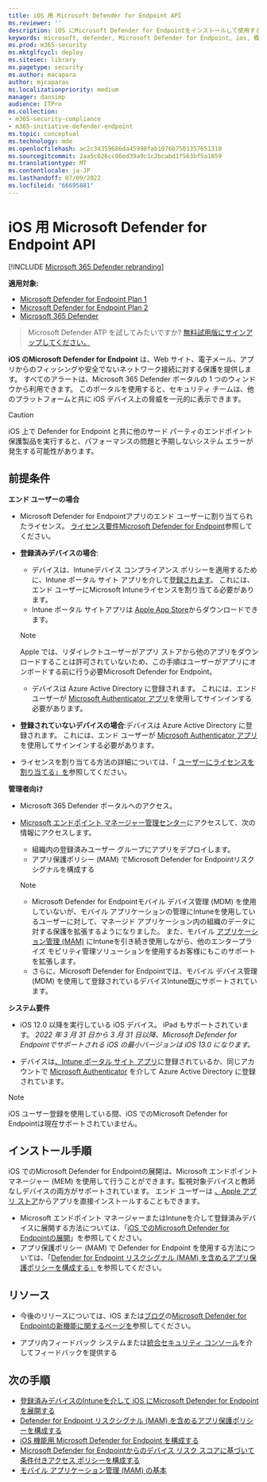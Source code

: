 ```yaml
---
title: iOS 用 Microsoft Defender for Endpoint API
ms.reviewer: ''
description: iOS にMicrosoft Defender for Endpointをインストールして使用する方法について説明します
keywords: microsoft, defender, Microsoft Defender for Endpoint, ios, 概要, インストール, デプロイ, アンインストール, intune
ms.prod: m365-security
ms.mktglfcycl: deploy
ms.sitesec: library
ms.pagetype: security
ms.author: macapara
author: mjcaparas
ms.localizationpriority: medium
manager: dansimp
audience: ITPro
ms.collection:
- m365-security-compliance
- m365-initiative-defender-endpoint
ms.topic: conceptual
ms.technology: mde
ms.openlocfilehash: ac2c34359686da45998fab1076b7501357651318
ms.sourcegitcommit: 2aa5c026cc06ed39a9c1c2bcabd1f563bf5a1859
ms.translationtype: MT
ms.contentlocale: ja-JP
ms.lasthandoff: 07/09/2022
ms.locfileid: "66695881"
---
```

# <a name="microsoft-defender-for-endpoint-on-ios"></a>iOS 用 Microsoft Defender for Endpoint API

[!INCLUDE [Microsoft 365 Defender rebranding](../../includes/microsoft-defender.md)]

**適用対象:**
- [Microsoft Defender for Endpoint Plan 1](https://go.microsoft.com/fwlink/p/?linkid=2154037)
- [Microsoft Defender for Endpoint Plan 2](https://go.microsoft.com/fwlink/p/?linkid=2154037)
- [Microsoft 365 Defender](https://go.microsoft.com/fwlink/?linkid=2118804)

> Microsoft Defender ATP を試してみたいですか? [無料試用版にサインアップしてください。](https://signup.microsoft.com/create-account/signup?products=7f379fee-c4f9-4278-b0a1-e4c8c2fcdf7e&ru=https://aka.ms/MDEp2OpenTrial?ocid=docs-wdatp-exposedapis-abovefoldlink)

**iOS のMicrosoft Defender for Endpoint** は、Web サイト、電子メール、アプリからのフィッシングや安全でないネットワーク接続に対する保護を提供します。 すべてのアラートは、Microsoft 365 Defender ポータルの 1 つのウィンドウから利用できます。 このポータルを使用すると、セキュリティ チームは、他のプラットフォームと共に iOS デバイス上の脅威を一元的に表示できます。

> [!CAUTION]
> iOS 上で Defender for Endpoint と共に他のサード パーティのエンドポイント保護製品を実行すると、パフォーマンスの問題と予期しないシステム エラーが発生する可能性があります。

## <a name="prerequisites"></a>前提条件

**エンド ユーザーの場合**

- Microsoft Defender for Endpointアプリのエンド ユーザーに割り当てられたライセンス。 [ライセンス要件Microsoft Defender for Endpoint](/microsoft-365/security/defender-endpoint/minimum-requirements#licensing-requirements)参照してください。

- **登録済みデバイスの場合**:
    - デバイスは、Intuneデバイス コンプライアンス ポリシーを適用するために、Intune ポータル サイト アプリを介して[登録されます](/mem/intune/user-help/enroll-your-device-in-intune-ios)。 これには、エンド ユーザーにMicrosoft Intuneライセンスを割り当てる必要があります。
    - Intune ポータル サイトアプリは [Apple App Store](https://apps.apple.com/us/app/intune-company-portal/id719171358)からダウンロードできます。
    
    >[!NOTE]
    >Apple では、リダイレクトユーザーがアプリ ストアから他のアプリをダウンロードすることは許可されていないため、この手順はユーザーがアプリにオンボードする前に行う必要Microsoft Defender for Endpoint。


    - デバイスは Azure Active Directory に登録されます。 これには、エンド ユーザーが [Microsoft Authenticator アプリ](https://apps.apple.com/app/microsoft-authenticator/id983156458)を使用してサインインする必要があります。

- **登録されていないデバイスの場合**:デバイスは Azure Active Directory に登録されます。 これには、エンド ユーザーが [Microsoft Authenticator アプリ](https://apps.apple.com/app/microsoft-authenticator/id983156458)を使用してサインインする必要があります。

- ライセンスを割り当てる方法の詳細については、「 [ユーザーにライセンスを割り当てる」を](/azure/active-directory/users-groups-roles/licensing-groups-assign)参照してください。

**管理者向け**

- Microsoft 365 Defender ポータルへのアクセス。

- [Microsoft エンドポイント マネージャー管理センター](https://go.microsoft.com/fwlink/?linkid=2109431)にアクセスして、次の情報にアクセスします。
   - 組織内の登録済みユーザー グループにアプリをデプロイします。
   - アプリ保護ポリシー (MAM) でMicrosoft Defender for Endpointリスクシグナルを構成する


    > [!NOTE]
    > - Microsoft Defender for Endpointモバイル デバイス管理 (MDM) を使用していないが、モバイル アプリケーションの管理にIntuneを使用しているユーザーに対して、マネージド アプリケーション内の組織のデータに対する保護を拡張するようになりました。 また、モバイル [アプリケーション管理 (MAM)](/mem/intune/apps/mam-faq) にIntuneを引き続き使用しながら、他のエンタープライズ モビリティ管理ソリューションを使用するお客様にもこのサポートを拡張します。
    > - さらに、Microsoft Defender for Endpointでは、モバイル デバイス管理 (MDM) を使用して登録されているデバイスIntune既にサポートされています。  

**システム要件**

- iOS 12.0 以降を実行している iOS デバイス。 iPad もサポートされています。 *2022 年 3 月 31 日から 3 月 31 日以降、Microsoft Defender for Endpointでサポートされる iOS の最小バージョンは iOS 13.0 になります。*

- デバイスは[、Intune ポータル サイト アプリ](https://apps.apple.com/us/app/intune-company-portal/id719171358)に登録されているか、同じアカウントで [Microsoft Authenticator](https://apps.apple.com/app/microsoft-authenticator/id983156458) を介して Azure Active Directory に登録されています。

 > [!NOTE]
 > iOS ユーザー登録を使用している間、iOS でのMicrosoft Defender for Endpointは現在サポートされていません。

## <a name="installation-instructions"></a>インストール手順

iOS でのMicrosoft Defender for Endpointの展開は、Microsoft エンドポイント マネージャー (MEM) を使用して行うことができます。監視対象デバイスと教師なしデバイスの両方がサポートされています。 エンド ユーザーは [、Apple アプリ ストア](https://aka.ms/mdatpiosappstore)からアプリを直接インストールすることもできます。

- Microsoft エンドポイント マネージャーまたはIntuneを介して登録済みデバイスに展開する方法については、「[iOS でのMicrosoft Defender for Endpointの展開](ios-install.md)」を参照してください。
- アプリ保護ポリシー (MAM) で Defender for Endpoint を使用する方法については、「[Defender for Endpoint リスクシグナル (MAM) を含めるアプリ保護ポリシーを構成する」](ios-install-unmanaged.md)を参照してください。

## <a name="resources"></a>リソース

- 今後のリリースについては、iOS または[ブログ](https://techcommunity.microsoft.com/t5/microsoft-defender-atp/bg-p/MicrosoftDefenderATPBlog/label-name/iOS)の[Microsoft Defender for Endpointの新機能に関するページを](ios-whatsnew.md)参照してください。

- アプリ内フィードバック システムまたは[統合セキュリティ コンソール](https://security.microsoft.com)を介してフィードバックを提供する

## <a name="next-steps"></a>次の手順

- [登録済みデバイスのIntuneを介して iOS にMicrosoft Defender for Endpointを展開する](ios-install.md)
- [Defender for Endpoint リスクシグナル (MAM) を含めるアプリ保護ポリシーを構成する](ios-install-unmanaged.md)
- [iOS 機能用 Microsoft Defender for Endpoint を構成する](ios-configure-features.md)
- [Microsoft Defender for Endpointからのデバイス リスク スコアに基づいて条件付きアクセス ポリシーを構成する](ios-configure-features.md#conditional-access-with-defender-for-endpoint-on-ios)
- [モバイル アプリケーション管理 (MAM) の基本](/mem/intune/apps/app-management#mobile-application-management-mam-basics)
